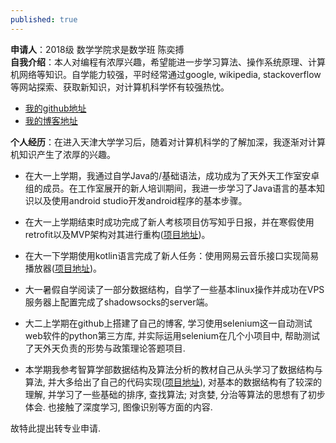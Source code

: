 ```yaml
---
published: true
---
```

**申请人**：2018级 数学学院求是数学班 陈奕搏  
**自我介绍**：本人对编程有浓厚兴趣，希望能进一步学习算法、操作系统原理、计算机网络等知识。自学能力较强，平时经常通过google, wikipedia, stackoverflow等网站探索、获取新知识，对计算机科学怀有较强热忱。

* [我的github地址](https://github.com/Mr-Daemon)
* [我的博客地址](https://mr-daemon.github.io/)

**个人经历**：在进入天津大学学习后，随着对计算机科学的了解加深，我逐渐对计算机知识产生了浓厚的兴趣。

* 在大一上学期，我通过自学Java的/基础语法，成功成为了天外天工作室安卓组的成员。在工作室展开的新人培训期间，我进一步学习了Java语言的基本知识以及使用android studio开发android程序的基本步骤。

* 在大一上学期结束时成功完成了新人考核项目仿写知乎日报，并在寒假使用retrofit以及MVP架构对其进行重构([项目地址]( https://github.com/Mr-Daemon/ZhiHuNews))。

* 在大一下学期使用kotlin语言完成了新人任务：使用网易云音乐接口实现简易播放器([项目地址]( https://github.com/Mr-Daemon/Music-kotlin))。

* 大一暑假自学阅读了一部分数据结构，自学了一些基本linux操作并成功在VPS服务器上配置完成了shadowsocks的server端。

* 大二上学期在github上搭建了自己的博客, 学习使用selenium这一自动测试web软件的python第三方库, 并实际运用selenium在几个小项目中, 帮助测试了天外天负责的形势与政策理论答题项目.

* 本学期我参考智算学部数据结构及算法分析的教材自己从头学习了数据结构与算法, 并大多给出了自己的代码实现([项目地址]( https://github.com/Mr-Daemon/data-structure)), 对基本的数据结构有了较深的理解, 并学习了一些基础的排序, 查找算法; 对贪婪, 分治等算法的思想有了初步体会. 也接触了深度学习, 图像识别等方面的内容.

故特此提出转专业申请.
